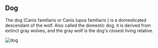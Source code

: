 ## Dog


The dog (Canis familiaris or Canis lupus familiaris ) is a domesticated descendant of the wolf. Also called the domestic dog, it is derived from extinct gray wolves, and the gray wolf is the dog's closest living relative.



![dog](https://upload.wikimedia.org/wikipedia/commons/9/9c/Siberian_Husky_pho.jpg)


